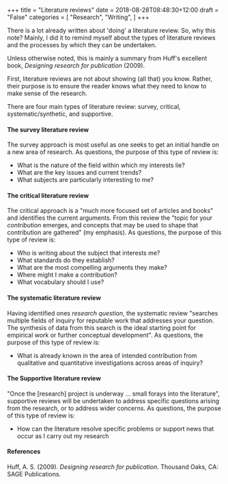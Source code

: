 +++
title = "Literature reviews"
date = 2018-08-28T08:48:30+12:00
draft = "False"
categories = [ 
	"Research", 
	"Writing", 
	]
+++

There is a lot already written about 'doing' a literature review. So,
why this note? Mainly, I did it to remind myself about the types of
literature reviews and the processes by which they can be undertaken.

Unless otherwise noted, this is mainly a summary from Huff's excellent
book, *Designing research for publication* (2009).

First, literature reviews are not about showing (all that) you know.
Rather, their purpose is to ensure the reader knows what they need to
know to make sense of the research.

There are four main types of literature review: survey, critical,
systematic/synthetic, and supportive.

#### The survey literature review

The survey approach is most useful as one seeks to get an initial
handle on a new area of research. As questions, the purpose of this type of review is:

* What is the nature of the field within which my interests lie?
* What are the key issues and current trends?
* What subjects are particularly interesting to me?

#### The critical literature review

The critical approach is a "much more focused set of articles and
books" and identifies the current arguments. From this review the
"topic for your *contribution* emerges, and concepts that may be used
to shape that contribution are gathered" (my emphasis). As questions,
the purpose of this type of review is:

* Who is writing about the subject that interests me?
* What standards do they establish?
* What are the most compelling arguments they make?
* Where might I make a contribution?
* What vocabulary should I use?

#### The systematic literature review

Having identified ones *research question*, the systematic review
"searches multiple fields of inquiry for reputable work that addresses
your question. The synthesis of data from this search is the ideal
starting point for empirical work or further conceptual development".
As questions, the purpose of this type of review is:

* What is already known in the area of intended contribution from
  qualitative and quantitative investigations across areas of inquiry?

#### The Supportive literature review

"Once the [research] project is underway ... small forays into the
literature", supportive reviews will be undertaken to address specific
questions arising from the research, or to address wider concerns. As
questions, the purpose of this type of review is:

* How can the literature resolve specific problems or support news that occur as I carry out my research

#### References

Huff, A. S. (2009). *Designing research for publication.* Thousand Oaks, CA: SAGE Publications.



